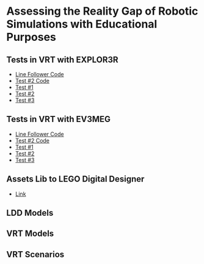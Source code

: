 # Assessing the Reality Gap of Robotic Simulations with Educational Purposes

## Tests in VRT with EXPLOR3R
- [Line Follower Code]()
- [Test #2 Code]()
- [Test #1](https://drive.google.com/file/d/1YeIvHkjc7_jG9OMb8InN4cwFQ9iWw8pA/view?usp=sharing)
- [Test #2](https://drive.google.com/file/d/1XN6mUCFNJeG-MtmYb7K5MZWYr6qLrbzs/view?usp=sharing)
- [Test #3](https://drive.google.com/file/d/1k3fxW7PDylIOzAGmSuuhyvSxhTlIovi5/view?usp=sharing)

## Tests in VRT with EV3MEG
- [Line Follower Code]()
- [Test #2 Code]()
- [Test #1](https://drive.google.com/file/d/1o2SjMGG_IwUSfx6alBwng5uznagsyWEy/view?usp=sharing)
- [Test #2](https://drive.google.com/file/d/18EHWS3vNS7qQAmDBk9zUy80zskE_74wb/view?usp=sharing)
- [Test #3](https://drive.google.com/file/d/1-qWbuJIm3m53zKmjv7VefPONkzysaWIk/view?usp=sharing)

## Assets Lib to LEGO Digital Designer
- [Link](https://bit.ly/LDDAssetsLib)

## LDD Models

## VRT Models

## VRT Scenarios
